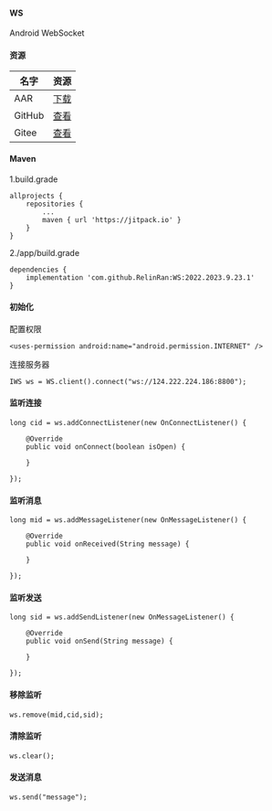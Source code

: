 #### WS
Android WebSocket  
#### 资源
|名字|资源|
|-|-|
|AAR|[下载](https://github.com/RelinRan/WS/tree/main/aar)|
|GitHub |[查看](https://github.com/RelinRan/WS)|
|Gitee|[查看](https://gitee.com/relin/WS)|
#### Maven
1.build.grade
```
allprojects {
    repositories {
		...
		maven { url 'https://jitpack.io' }
	}
}
```
2./app/build.grade
```
dependencies {
	implementation 'com.github.RelinRan:WS:2022.2023.9.23.1'
}
```
#### 初始化
配置权限
```
<uses-permission android:name="android.permission.INTERNET" />
```
连接服务器
```
IWS ws = WS.client().connect("ws://124.222.224.186:8800");
```
#### 监听连接
```
long cid = ws.addConnectListener(new OnConnectListener() {

    @Override
    public void onConnect(boolean isOpen) {

    }
    
});
```
#### 监听消息
```
long mid = ws.addMessageListener(new OnMessageListener() {

    @Override
    public void onReceived(String message) {

    }
    
});
```
#### 监听发送
```
long sid = ws.addSendListener(new OnMessageListener() {

    @Override
    public void onSend(String message) {

    }
    
});
```
#### 移除监听
```
ws.remove(mid,cid,sid);
```
#### 清除监听
```
ws.clear();
```
#### 发送消息
```
ws.send("message");
```
